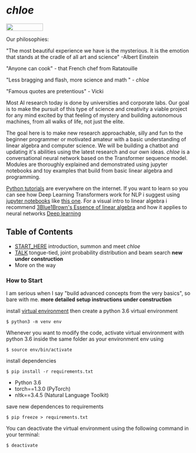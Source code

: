 # *chloe*

<img src="https://raw.githubusercontent.com/dwyl/repo-badges/master/highresPNGs/start-with-why-HiRes.png" height="20" width="100">

Our philosophies:

"The most beautiful experience we have is the mysterious. It is the  emotion that stands at the cradle of all art and science" -Albert Einstein

"Anyone can cook" - that French chef from Ratatouille

"Less bragging and flash, more science and math " - *chloe* 

"Famous quotes are pretentious" - Vicki 

Most AI research today is done by universities and corporate labs. Our goal is to make the pursuit of this type of science and creativity a viable project for any mind excited by that feeling of mystery and building autonomous machines, from all walks of life, not just the elite. 

The goal here is to make new research approachable, silly and fun to the beginner programmer or motivated amateur with a basic understanding of linear algebra and computer science. We will be building a chatbot and updating it's abilities using the latest research and our own ideas. *chloe* is a conversational neural network based on the Transformer sequence model. Modules are thoroughly explained and demonstrated using jupyter notebooks and toy examples that build from basic linear algebra and programming.

[Python tutorials](https://www.learnpython.org/) are everywhere on the internet. If you want to learn so you can see how Deep Learning Transformers work for NLP i suggest using [jupyter notebooks](https://youtu.be/pxPzuyCOoMI) like [this one](https://www.dataquest.io/blog/jupyter-notebook-tutorial/). For a visual intro to linear algebra i recommend [3Blue1Brown's Essence of linear algebra](https://youtu.be/fNk_zzaMoSs) and how it applies to neural networks [Deep learning](https://youtu.be/aircAruvnKk)

## Table of Contents

- [START_HERE](START_HERE.ipynb) introduction, summon and meet *chloe*
- [TALK](notebooks/Talk.ipynb) tongue-tied, joint probability distribution and beam search **new under construction**
- More on the way

### How to Start

I am serious when I say "build advanced concepts from the very basics", so bare with me. **more detailed setup instructions under construction**

install [virtual environment](https://towardsdatascience.com/virtual-environments-104c62d48c54) then create a python 3.6 virtual environment

`$ python3 -m venv env`

Whenever you want to modify the code, activate virtual environment with python 3.6 inside the same folder as your environment env using 

`$ source env/bin/activate`

install dependencies

`$ pip install -r requirements.txt`

- Python 3.6
- torch==1.3.0 (PyTorch)
- nltk==3.4.5 (Natural Language Toolkit)

save new dependences to requirements

`$ pip freeze > requirements.txt`

You can deactivate the virtual environment using the following command in your terminal:

`$ deactivate`
